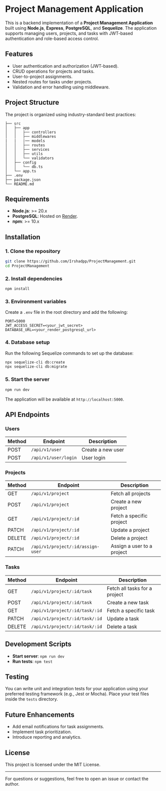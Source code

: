 # Project Management Application

This is a backend implementation of a **Project Management Application** built using **Node.js**, **Express**, **PostgreSQL**, and **Sequelize**. The application supports managing users, projects, and tasks with JWT-based authentication and role-based access control.

## Features
- User authentication and authorization (JWT-based).
- CRUD operations for projects and tasks.
- User-to-project assignments.
- Nested routes for tasks under projects.
- Validation and error handling using middleware.

## Project Structure
The project is organized using industry-standard best practices:

```
├── src
│   ├── app
│   │   ├── controllers
│   │   ├── middlewares
|   |   |── models
│   │   ├── routes
│   │   ├── services
│   │   ├── utils
│   │   └── validators
│   ├── config
│   │   └── db.ts
│   └── app.ts
├── .env
├── package.json
└── README.md
```

## Requirements
- **Node.js**: >= 20.x
- **PostgreSQL**: Hosted on [Render](https://render.com).
- **npm**: >= 10.x

## Installation

### 1. Clone the repository
```bash
git clone https://github.com/Irshadpp/ProjectManagement.git
cd ProjectManagement
```

### 2. Install dependencies
```bash
npm install
```

### 3. Environment variables
Create a `.env` file in the root directory and add the following:
```
PORT=5000
JWT_ACCESS_SECRET=<your_jwt_secret>
DATABASE_URL=<your_render_postgresql_url>
```

### 4. Database setup
Run the following Sequelize commands to set up the database:
```bash
npx sequelize-cli db:create
npx sequelize-cli db:migrate
```

### 5. Start the server
```bash
npm run dev
```
The application will be available at `http://localhost:5000`.

## API Endpoints
### Users
| Method | Endpoint           | Description               |
|--------|--------------------|---------------------------|
| POST   | `/api/v1/user`     | Create a new user         |
| POST   | `/api/v1/user/login` | User login               |

### Projects
| Method | Endpoint                  | Description               |
|--------|---------------------------|---------------------------|
| GET    | `/api/v1/project`         | Fetch all projects        |
| POST   | `/api/v1/project`         | Create a new project      |
| GET    | `/api/v1/project/:id`     | Fetch a specific project  |
| PATCH  | `/api/v1/project/:id`     | Update a project          |
| DELETE | `/api/v1/project/:id`     | Delete a project          |
| PATCH  | `/api/v1/project/:id/assign-user` | Assign a user to a project |

### Tasks
| Method | Endpoint                        | Description                |
|--------|---------------------------------|----------------------------|
| GET    | `/api/v1/project/:id/task`      | Fetch all tasks for a project |
| POST   | `/api/v1/project/:id/task`      | Create a new task          |
| GET    | `/api/v1/project/:id/task/:id`  | Fetch a specific task      |
| PATCH  | `/api/v1/project/:id/task/:id`  | Update a task              |
| DELETE | `/api/v1/project/:id/task/:id`  | Delete a task              |

## Development Scripts
- **Start server**: `npm run dev`
- **Run tests**: `npm test`

## Testing
You can write unit and integration tests for your application using your preferred testing framework (e.g., Jest or Mocha). Place your test files inside the `tests` directory.

## Future Enhancements
- Add email notifications for task assignments.
- Implement task prioritization.
- Introduce reporting and analytics.

## License
This project is licensed under the MIT License.

---
For questions or suggestions, feel free to open an issue or contact the author.

